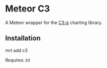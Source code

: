 # Meteor C3

A Meteor wrapper for the [C3.js](http://c3js.org/) charting library.

## Installation

mrt add c3

*Requires: `D3`*